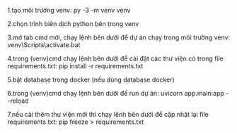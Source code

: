 1.tạo môi trường venv:
py -3 -m venv venv

2.chọn trình biên dịch python bên trong venv

3.mở tab cmd mới, chạy lệnh bên dưới để dự án chạy trong môi trường venv:
venv\Scripts\activate.bat

4.trong (venv)cmd chạy lệnh bên dưới để cài đặt các thư viện có trong file requirements.txt:
pip install -r requirements.txt

5.bật database trong docker (nếu dùng database docker)

6.trong (venv)cmd chạy lệnh bên dưới để run dự án:
uvicorn app.main:app --reload

7.nếu cài thêm thư viện mới thì chạy lệnh bên dưới để cập nhật lại file requirements.txt:
pip freeze > requirements.txt
